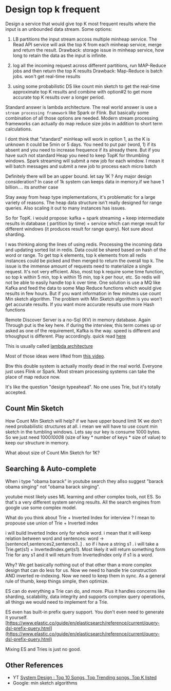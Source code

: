 # Design top k frequent

Design a service that would give top K most frequent results where the input is an unbounded data stream. Some options:

1. LB partitions the input stream accoss multiple minheap service. The Read API service will ask the top K from each minheap service, merge and return the result.
Drawback: storage issue in minheap service, how long to retain the data as the input is infinite.

2. log all the incoming request across different partitions, run MAP-Reduce jobs and then return the top K results
Drawback: Map-Reduce is batch jobs. won't get real-time results

3. using some probabilistic DS like count min sketch to get the real-time approximate top K results and combine with option#2 to get more accurate top K results over a longer period.

Standard answer is lambda architecture.
The real world answer is use a `stream processing framework` like Spark or Flink. But basically some combination of all those options are needed. Modern stream processing frameworks can actually do map reduce size jobs in addition to short term calculations.

I dont think that "standard" minHeap will work in option 1, as the K is unknown it could be 5min or 5 days. You need to put pair (word, 1) if its absent and you need to increase frequence if its already there. But if you have such not standard Heap you need to keep TopK for thrumbling windows. Spark streaming will submit a new job for each window. I mean it will batch messages and submit a new job to process each micro batch

Definitely there will be an upper bound. let say 1K ? Any major design consideration?
In сase of 1k system can keeps data in memory.if we have 1 billion.... its another case

Stay away from heap type implementations, it's problematic for a large variety of reasons. The heap data structure isn't really designed for range queries. Also scaling it out to many instances has issues.

So for TopK. i would propose: kafka + spark streaming + keep intermediate results in database ( partition by time) + service which can merge result for different windows (it produces result for range query). Not sure about sharding.

I was thinking along the lines of using redis. Processing the incoming data and updating sorted list in redis. Data could be shared based on hash of the word or range. To get top k elements, top k elements from all redis instances could be picked and then merged to return the overall top k.
The issue is the immense amount of requests need to materialize a single request. It's not very efficient. Also, most top k require some time function, so top k within 5 min, top k within 15 min, top k per hour, etc. So redis will not be able to easily handle top k over time.
One solution is use a MQ like Kafka and feed the data to some Map Reduce functions which would give results in few hours. But if you want information in few minutes use count Min sketch algorithm. The problem with Min Sketch algorithm is you won’t get accurate results. If you want more accurate results  use more Hash functions

Remote Discover Server is a no-Sql (KV) in memory database. Again Through put is the key here. if during the interview, this term comes up or asked as one of the requirement, Kafka is the way. speed is different and trhoughput is different. Play accordingly.  quick read [here](https://tianpan.co/notes/61-what-is-apache-kafka)

This is usually called [lambda architecture](https://en.wikipedia.org/wiki/Lambda_architecture)

Most of those ideas were lifted from [this video](https://www.youtube.com/watch?v=kx-XDoPjoHw&t=1242s).

Btw this double system is actually mostly dead in the real world. Everyone just uses Flink or Spark. Most stream processing systems can take the place of map reduce now.

It's like the question "design typeahead". No one uses Trie, but it's totally accepted.

## Count Min Sketch

How Count Min Sketch will help? if we have upper bound limit 1K we don't need probabilistic structures at all. i mean we will have to use count min sketch in the tumbling windows. Lets say our key is consume 1000 bytes. So we just need 1000*1000*8 (size of key \* number of keys \* size of value) to keep our structure in memory.

What about size of Count Min Sketch for 1K?

## Searching & Auto-complete

When i type "obama barack" in youtube search they allso suggest "barack obama singing"  not "obama barack singing".

youtube most likely uses ML learning and other complex tools, not ES. So that's a very different system serving results. All the search engines from google use some complex model.

What do you think about Trie + Inverted Index for interview ? I mean to propouse use union of Trie + Inverted index

i will build Inverted Index only for whole word. i mean that it will keep relation between word and sentences: word -> [sentence1,sentences2,sentence3..] . so if i have a string s1 . i will take a Trie.get(s1) + InvertedIndex.get(s1). Most likely it will return something form Trie for any s1 and it will return from InvertedIndex only if s1 is a word.

Why? We get basically nothing out of that other than a more complex design that can do less for us. Now we need to handle trie construction AND inverted re-indexing. Now we need to keep them in sync. As a general rule of thumb, keep things simple, then optimize.

ES can do everything a Trie can do, and more. Plus it handles concerns like sharding, scalability, data integrity and supports complex query operations, all things we would need to implement for a Trie.

ES even has built-in prefix query support. You don't even need to generate it yourself.
[https://www.elastic.co/guide/en/elasticsearch/reference/current/query-dsl-prefix-query.html](https://www.elastic.co/guide/en/elasticsearch/reference/current/query-dsl-prefix-query.html)

Mixing ES and Tries is just no good.

## Other References

- YT [System Design : Top 10 Songs, Top Trending songs, Top K listed](https://youtu.be/CA-ei3mOCf4)
- Google: min sketch algorithms
